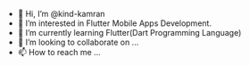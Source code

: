 - 👋 Hi, I’m @kind-kamran
- 👀 I’m interested in Flutter Mobile Apps Development.
- 🌱 I’m currently learning Flutter(Dart Programming Language)
- 💞️ I’m looking to collaborate on ...
- 📫 How to reach me ...

<!---
kind-kamran/kind-kamran is a ✨ special ✨ repository because its `README.md` (this file) appears on your GitHub profile.
You can click the Preview link to take a look at your changes.
--->
